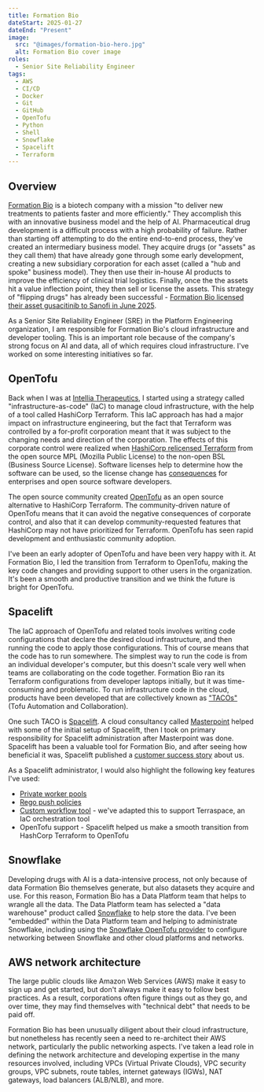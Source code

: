 ```yaml
---
title: Formation Bio
dateStart: 2025-01-27
dateEnd: "Present"
image:
  src: "@images/formation-bio-hero.jpg"
  alt: Formation Bio cover image
roles:
  - Senior Site Reliability Engineer
tags:
  - AWS
  - CI/CD
  - Docker
  - Git
  - GitHub
  - OpenTofu
  - Python
  - Shell
  - Snowflake
  - Spacelift
  - Terraform
---
```


## Overview

<a href="https://www.formation.bio/" rel="external" target="_blank">Formation Bio</a> is a biotech company with a mission "to deliver new treatments to patients faster and more efficiently." They accomplish this with an innovative business model and the help of AI. Pharmaceutical drug development is a difficult process with a high probability of failure. Rather than starting off attempting to do the entire end-to-end process, they've created an intermediary business model. They acquire drugs (or "assets" as they call them) that have already gone through some early development, creating a new subsidiary corporation for each asset (called a "hub and spoke" business model). They then use their in-house AI products to improve the efficiency of clinical trial logistics. Finally, once the the assets hit a value inflection point, they then sell or license the assets. This strategy of "flipping drugs" has already been successful - <a href="https://www.prnewswire.com/news-releases/libertas-bio-a-formation-bio-subsidiary-license-of-gusacitinib-a-dual-jaksyk-inhibitor-to-sanofi-302487403.html" rel="external" target="_blank">Formation Bio licensed their asset gusacitinib to Sanofi in June 2025</a>.

As a Senior Site Reliability Engineer (SRE) in the Platform Engineering organization, I am responsible for Formation Bio's cloud infrastructure and developer tooling. This is an important role because of the company's strong focus on AI and data, all of which requires cloud infrastructure. I've worked on some interesting initiatives so far.

## OpenTofu

Back when I was at [Intellia Therapeutics](/work/intellia), I started using a strategy called "infrastructure-as-code" (IaC) to manage cloud infrastructure, with the help of a tool called HashiCorp Terraform. This IaC approach has had a major impact on infrastructure engineering, but the fact that Terraform was controlled by a for-profit corporation meant that it was subject to the changing needs and direction of the corporation. The effects of this corporate control were realized when <a href="https://www.hashicorp.com/blog/hashicorp-adopts-business-source-license" rel="external" target="_blank">HashiCorp relicensed Terraform</a> from the open source MPL (Mozilla Public License) to the non-open BSL (Business Source License). Software licenses help to determine how the software can be used, so the license change has <a href="https://opentofu.org/manifesto/" rel="external" target="_blank">consequences</a> for enterprises and open source software developers.

The open source community created <a href="https://opentofu.org/" rel="external" target="_blank">OpenTofu</a> as an open source alternative to HashiCorp Terraform. The community-driven nature of OpenTofu means that it can avoid the negative consequences of corporate control, and also that it can develop community-requested features that HashiCorp may not have prioritized for Terraform. OpenTofu has seen rapid development and enthusiastic community adoption.

I've been an early adopter of OpenTofu and have been very happy with it. At Formation Bio, I led the transition from Terraform to OpenTofu, making the key code changes and providing support to other users in the organization. It's been a smooth and productive transition and we think the future is bright for OpenTofu.

## Spacelift

The IaC approach of OpenTofu and related tools involves writing code configurations that declare the desired cloud infrastructure, and then running the code to apply those configurations. This of course means that the code has to run somewhere. The simplest way to run the code is from an individual developer's computer, but this doesn't scale very well when teams are collaborating on the code together. Formation Bio ran its Terraform configurations from developer laptops initially, but it was time-consuming and problematic. To run infrastructure code in the cloud, products have been developed that are collectively known as <a href="https://opentofu.org/docs/intro/tacos/" rel="external" target="_blank">"TACOs"</a> (Tofu Automation and Collaboration).

One such TACO is <a href="https://spacelift.io/" rel="external" target="_blank">Spacelift</a>. A cloud consultancy called <a href="https://masterpoint.io/" rel="external" target="_blank">Masterpoint</a> helped with some of the initial setup of Spacelift, then I took on primary responsibility for Spacelift administration after Masterpoint was done. Spacelift has been a valuable tool for Formation Bio, and after seeing how beneficial it was, Spacelift published a <a href="https://spacelift.io/customers/formation-bio" rel="external" target="_blank">customer success story</a> about us.

As a Spacelift administrator, I would also highlight the following key features I've used:

- <a href="https://docs.spacelift.io/concepts/worker-pools" rel="external" target="_blank">Private worker pools</a>
- <a href="https://docs.spacelift.io/concepts/policy/push-policy" rel="external" target="_blank">Rego push policies</a>
- <a href="https://docs.spacelift.io/vendors/terraform/workflow-tool" rel="external" target="_blank">Custom workflow tool</a> - we've adapted this to support Terraspace, an IaC orchestration tool
- OpenTofu support - Spacelift helped us make a smooth transition from HashCorp Terraform to OpenTofu

## Snowflake

Developing drugs with AI is a data-intensive process, not only because of data Formation Bio themselves generate, but also datasets they acquire and use. For this reason, Formation Bio has a Data Platform team that helps to wrangle all the data. The Data Platform team has selected a "data warehouse" product called <a href="https://www.snowflake.com/en/" rel="external" target="_blank">Snowflake</a> to help store the data. I've been "embedded" within the Data Platform team and helping to administrate Snowflake, including using the <a href="https://search.opentofu.org/provider/snowflakedb/snowflake/latest" rel="external" target="_blank">Snowflake OpenTofu provider</a> to configure networking between Snowflake and other cloud platforms and networks.

## AWS network architecture

The large public clouds like Amazon Web Services (AWS) make it easy to sign up and get started, but don't always make it easy to follow best practices. As a result, corporations often figure things out as they go, and over time, they may find themselves with "technical debt" that needs to be paid off.

Formation Bio has been unusually diligent about their cloud infrastructure, but nonetheless has recently seen a need to re-architect their AWS network, particularly the public networking aspects. I've taken a lead role in defining the network architecture and developing expertise in the many resources involved, including VPCs (Virtual Private Clouds), VPC security groups, VPC subnets, route tables, internet gateways (IGWs), NAT gateways, load balancers (ALB/NLB), and more.

